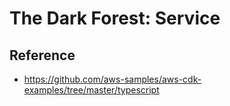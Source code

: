 # The Dark Forest: Service

## Reference

- https://github.com/aws-samples/aws-cdk-examples/tree/master/typescript
